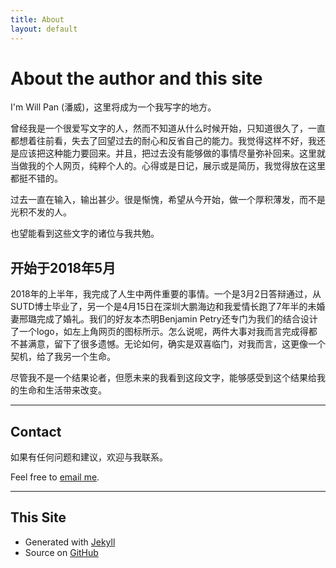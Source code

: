 ```yaml
---
title: About
layout: default
---
```


# About the author and this site

I'm Will Pan (潘威)，这里将成为一个我写字的地方。

曾经我是一个很爱写文字的人，然而不知道从什么时候开始，只知道很久了，一直都想着往前看，失去了回望过去的耐心和反省自己的能力。我觉得这样不好，我还是应该把这种能力要回来。并且，把过去没有能够做的事情尽量弥补回来。这里就当做我的个人网页，纯粹个人的。心得或是日记，展示或是简历，我觉得放在这里都挺不错的。

过去一直在输入，输出甚少。很是惭愧，希望从今开始，做一个厚积薄发，而不是光积不发的人。

也望能看到这些文字的诸位与我共勉。

## 开始于2018年5月
2018年的上半年，我完成了人生中两件重要的事情。一个是3月2日答辩通过，从SUTD博士毕业了，另一个是4月15日在深圳大鹏海边和我爱情长跑了7年半的未婚妻邢璐完成了婚礼。我们的好友本杰明Benjamin Petry还专门为我们的结合设计了一个logo，如左上角网页的图标所示。怎么说呢，两件大事对我而言完成得都不甚满意，留下了很多遗憾。无论如何，确实是双喜临门，对我而言，这更像一个契机，给了我另一个生命。

尽管我不是一个结果论者，但愿未来的我看到这段文字，能够感受到这个结果给我的生命和生活带来改变。



- - -

## Contact
如果有任何问题和建议，欢迎与我联系。

Feel free to [email me](mailto:vpan@foxmail.com).



- - -

## This Site


* Generated with [Jekyll](http://jekyllrb.com/)
* Source on [GitHub](https://github.com/WillPanSUTD/WillPanSUTD.github.io)
